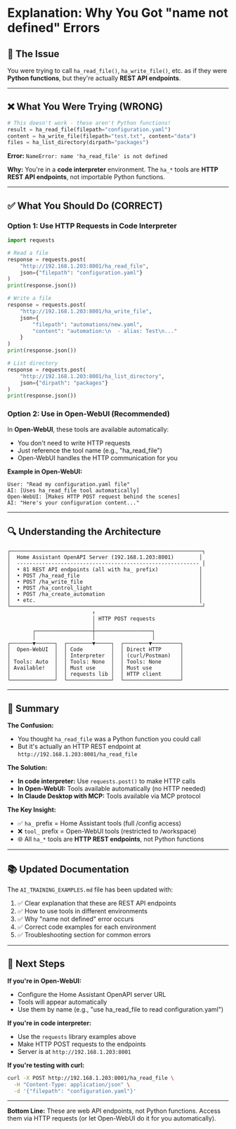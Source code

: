 # Explanation: Why You Got "name not defined" Errors

## 🎯 The Issue

You were trying to call `ha_read_file()`, `ha_write_file()`, etc. as if they were **Python functions**, but they're actually **REST API endpoints**.

---

## ❌ What You Were Trying (WRONG)

```python
# This doesn't work - these aren't Python functions!
result = ha_read_file(filepath="configuration.yaml")
content = ha_write_file(filepath="test.txt", content="data")
files = ha_list_directory(dirpath="packages")
```

**Error:** `NameError: name 'ha_read_file' is not defined`

**Why:** You're in a **code interpreter** environment. The `ha_*` tools are **HTTP REST API endpoints**, not importable Python functions.

---

## ✅ What You Should Do (CORRECT)

### Option 1: Use HTTP Requests in Code Interpreter

```python
import requests

# Read a file
response = requests.post(
    "http://192.168.1.203:8001/ha_read_file",
    json={"filepath": "configuration.yaml"}
)
print(response.json())

# Write a file
response = requests.post(
    "http://192.168.1.203:8001/ha_write_file",
    json={
        "filepath": "automations/new.yaml",
        "content": "automation:\n  - alias: Test\n..."
    }
)
print(response.json())

# List directory
response = requests.post(
    "http://192.168.1.203:8001/ha_list_directory",
    json={"dirpath": "packages"}
)
print(response.json())
```

### Option 2: Use in Open-WebUI (Recommended)

In **Open-WebUI**, these tools are available automatically:

- You don't need to write HTTP requests
- Just reference the tool name (e.g., "ha_read_file")
- Open-WebUI handles the HTTP communication for you

**Example in Open-WebUI:**

```
User: "Read my configuration.yaml file"
AI: [Uses ha_read_file tool automatically]
Open-WebUI: [Makes HTTP POST request behind the scenes]
AI: "Here's your configuration content..."
```

---

## 🔍 Understanding the Architecture

```
┌─────────────────────────────────────────────────────────────┐
│  Home Assistant OpenAPI Server (192.168.1.203:8001)        │
│  ---------------------------------------------------------- │
│  • 81 REST API endpoints (all with ha_ prefix)             │
│  • POST /ha_read_file                                      │
│  • POST /ha_write_file                                     │
│  • POST /ha_control_light                                  │
│  • POST /ha_create_automation                              │
│  • etc.                                                    │
└─────────────────────────────────────────────────────────────┘
                           ↑
                           │ HTTP POST requests
                           │
        ┌──────────────────┼──────────────────┐
        │                  │                  │
┌───────▼──────┐  ┌────────▼─────┐  ┌────────▼─────────┐
│  Open-WebUI  │  │ Code         │  │ Direct HTTP      │
│              │  │ Interpreter  │  │ (curl/Postman)   │
│ Tools: Auto  │  │ Tools: None  │  │ Tools: None      │
│ Available!   │  │ Must use     │  │ Must use         │
│              │  │ requests lib │  │ HTTP client      │
└──────────────┘  └──────────────┘  └──────────────────┘
```

---

## 🎯 Summary

**The Confusion:**

- You thought `ha_read_file` was a Python function you could call
- But it's actually an HTTP REST endpoint at `http://192.168.1.203:8001/ha_read_file`

**The Solution:**

- **In code interpreter:** Use `requests.post()` to make HTTP calls
- **In Open-WebUI:** Tools available automatically (no HTTP needed)
- **In Claude Desktop with MCP:** Tools available via MCP protocol

**The Key Insight:**

- ✅ `ha_` prefix = Home Assistant tools (full /config access)
- ❌ `tool_` prefix = Open-WebUI tools (restricted to /workspace)
- 🌐 All `ha_*` tools are **HTTP REST endpoints**, not Python functions

---

## 📚 Updated Documentation

The `AI_TRAINING_EXAMPLES.md` file has been updated with:

1. ✅ Clear explanation that these are REST API endpoints
2. ✅ How to use tools in different environments
3. ✅ Why "name not defined" error occurs
4. ✅ Correct code examples for each environment
5. ✅ Troubleshooting section for common errors

---

## 🚀 Next Steps

**If you're in Open-WebUI:**

- Configure the Home Assistant OpenAPI server URL
- Tools will appear automatically
- Use them by name (e.g., "use ha_read_file to read configuration.yaml")

**If you're in code interpreter:**

- Use the `requests` library examples above
- Make HTTP POST requests to the endpoints
- Server is at `http://192.168.1.203:8001`

**If you're testing with curl:**

```bash
curl -X POST http://192.168.1.203:8001/ha_read_file \
  -H "Content-Type: application/json" \
  -d '{"filepath": "configuration.yaml"}'
```

---

**Bottom Line:** These are web API endpoints, not Python functions. Access them via HTTP requests (or let Open-WebUI do it for you automatically).
